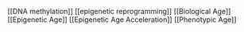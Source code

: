 [[DNA methylation]]
[[epigenetic reprogramming]]
[[Biological Age]]
[[Epigenetic Age]]
[[Epigenetic Age Acceleration]]
[[Phenotypic Age]]
